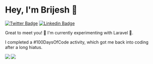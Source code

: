 # Hey, I'm Brijesh 👋

[![Twitter Badge](https://img.shields.io/badge/-@akbrijesh-1ca0f1?style=flat-square&labelColor=1ca0f1&logo=twitter&logoColor=white&link=https://twitter.com/akbrijesh)](https://twitter.com/akbrijesh) 
[![Linkedin Badge](https://img.shields.io/badge/-akbrijesh-blue?style=flat-square&logo=Linkedin&logoColor=white&link=https://www.linkedin.com/in/akbrijesh/)](https://www.linkedin.com/in/akbrijesh/)

Great to meet you! 🔭 I'm currently experimenting with Laravel 🦖.

I completed a #100DaysOfCode activity, which got me back into coding after a long hiatus.

<a href="https://github.com/ammanath/github-readme-stats">
  <img align="left" src="https://github-readme-stats.vercel.app/api?username=ammanath&show_icons=true&theme=tokyonight" />
</a>
<a href="https://github.com/ammanath/convoychat">
  <img align="left" src="https://github-readme-stats.vercel.app/api/top-langs/?username=ammanath&show_icons=true&theme=tokyonight&layout=compact" />
</a>

<!--
**ammanath/ammanath** is a ✨ _special_ ✨ repository because its `README.md` (this file) appears on your GitHub profile.

Credits:
Stats : https://github.com/anuraghazra/github-readme-stats

-->


